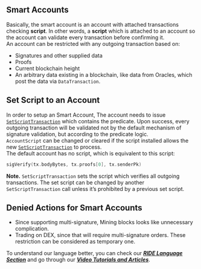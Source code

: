 ## Smart Accounts

Basically, the smart account is an account with attached transactions checking **script**. In other words, a **script** which is attached to an account so the account can validate every transaction before confirming it.  
An account can be restricted with any outgoing transaction based on:

* Signatures and other supplied data
* Proofs
* Current blockchain height
* An arbitrary data existing in a blockchain, like data from Oracles, which post the data via `DataTransaction`.

## Set Script to an Account

In order to setup an Smart Account, The account needs to issue [`SetScriptTransaction`](/technical-details/data-structures.md) which contains the predicate. Upon success, every outgoing transaction will be validated not by the default mechanism of signature validation, but according to the predicate logic.  
`AccountScript` can be changed or cleared if the script installed allows the new [`SetScriptTransaction`](/technical-details/data-structures.md) to process.  
The default account has no script, which is equivalent to this script:

```go
sigVerify(tx.bodyBytes, tx.proofs[0], tx.senderPk)
```

**Note.** `SetScriptTransaction` sets the script which verifies all outgoing transactions. The set script can be changed by another `SetScriptTransaction` call unless it’s prohibited by a previous set script.

## Denied Actions for Smart Accounts

* Since supporting multi-signature, Mining blocks looks like  unnecessary complication.
* Trading on DEX, since that will require multi-signature orders.
  These restriction can be considered as temporary one.

To understand our language better, you can check our [_**RIDE Language Section**_](/technical-details/ride-language.md) and go through our [_**Video Tutorials and Articles**_](/technical-details/video-tutorials-and-articles.md).



